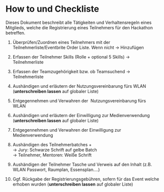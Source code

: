 # How to und Checkliste

Dieses Dokument beschreibt alle Tätigkeiten und Verhaltensregeln eines Mitglieds, welche die Registrierung eines Teilnehmers für den Hackathon <XY> betreffen.

1.  Überprüfen/Zuordnen eines Teilnehmers mit der Teilnehmerliste/Eventbrite Order Liste. Wenn nicht → Hinzufügen

2.  Erfassen der Teilnehmer Skills (Rolle + optional 5 Skills) → Teilnehmerliste
3.  Erfassen der Teamzugehörigkeit bzw. ob Teamsuchend → Teilnehmerliste

4.  Aushändigen und erläutern der Nutzungsvereinbarung fürs WLAN (**unterschreiben lassen** auf globaler Liste)
5.  Entgegennehmen und Verwahren der  Nutzungsvereinbarung fürs WLAN

6.  Aushändigen und erläutern der Einwilligung zur Medienverwendung (**unterschreiben lassen** auf globaler Liste)
7.  Entgegennehmen und Verwahren der Einwilligung zur Medienverwendung

8.  Aushändigen des Teilnehmerbatches +\
    → Jury: Schwarze Schrift auf gelbe Batch\
    → Teilnehmer, Mentoren: Weiße Schrift
9.  Aushändigen der Teilnehmer Tasche und Verweis auf den Inhalt (z.B. WLAN Passwort, Raumplan, Essensplan....)

10. Ggf. Rückgabe der Registrierungsgebühren, sofern für das Event welche erhoben wurden (**unterschreiben lassen** auf globaler Liste)
